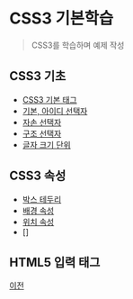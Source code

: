# CSS3 기본학습
> CSS3를 학습하며 예제 작성

## CSS3 기초
- [CSS3 기본 태그](https://github.com/SeoDongWoo1216/StudyHtml/blob/main/01_HTML/text_header.html)
- [기본, 아이디 선택자](https://github.com/SeoDongWoo1216/StudyHtml/blob/main/02_CSS/selector_id_test.html)
- [자손 선택자](https://github.com/SeoDongWoo1216/StudyHtml/blob/main/02_CSS/selector_child_test.html)
- [구조 선택자](https://github.com/SeoDongWoo1216/StudyHtml/blob/main/02_CSS/selector_struct.html)
- [글자 크기 단위](https://github.com/SeoDongWoo1216/StudyHtml/blob/main/02_CSS/unit_test.html)

## CSS3 속성
- [박스 테두리](https://github.com/SeoDongWoo1216/StudyHtml/blob/main/02_CSS/box_test.html)
- [배경 속성](https://github.com/SeoDongWoo1216/StudyHtml/blob/main/02_CSS/background_test.html)
- [위치 속성](https://github.com/SeoDongWoo1216/StudyHtml/blob/main/02_CSS/position_test.html)
- []


## HTML5 입력 태그
[이전](https://github.com/SeoDongWoo1216/StudyHtml)
